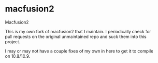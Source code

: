 macfusion2
==========

Macfusion2

This is my own fork of macfusion2 that I maintain.
I periodically check for pull requests on the original unmaintained repo and suck them into this project.

I may or may not have a couple fixes of my own in here to get it to compile on 10.8/10.9.
